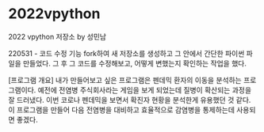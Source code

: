 # 2022vpython
2022 vpython 저장소 by 성민남

220531 - 코드 수정 기능
fork하여 새 저장소를 생성하고 그 안에서 간단한 파이썬 파일을 만들었다.
그 후 그 코드를 수정해보고, 어떻게 변했는지 확인하는 작업을 했다.

[프로그램 개요]
내가 만들어보고 싶은 프로그램은 펜데믹 환자의 이동을 분석하는 프로그램이다. 예전에 전염병 주식회사라는 게임을 보게 되었는데 질병이 확산되는 과정을 잘 드러냈다. 이번 코로나 펜데믹을 보면서 확진자 현황을 분석한게 유용했던 것 같다. 이 프로그램을 만들어 다음 전염병을 대비하고 효율적으로 감염병을 통제하는데 사용되면 좋겠다.
